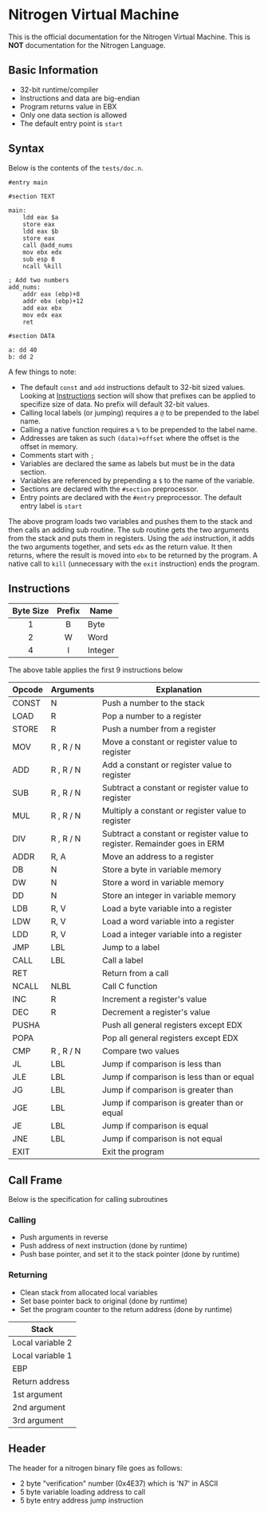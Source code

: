 # Nitrogen Virtual Machine

This is the official documentation for the Nitrogen Virtual Machine.
This is **NOT** documentation for the Nitrogen Language. 

## Basic Information

* 32-bit runtime/compiler
* Instructions and data are big-endian
* Program returns value in EBX
* Only one data section is allowed
* The default entry point is `start`

## Syntax

Below is the contents of the `tests/doc.n`.

```
#entry main

#section TEXT

main:
	ldd eax $a
	store eax
	ldd eax $b
	store eax
	call @add_nums
	mov ebx edx
	sub esp 8
	ncall %kill
	
; Add two numbers
add_nums:
	addr eax (ebp)+8
	addr ebx (ebp)+12
	add eax ebx
	mov edx eax
	ret
	
#section DATA

a: dd 40
b: dd 2
```
A few things to note:
* The default `const` and `add` instructions default to 32-bit sized
values. Looking at [Instructions](#instructions) section will show
that prefixes can be applied to specifize size of data. No prefix will default 32-bit values.
* Calling local labels (or jumping) requires a `@` to be prepended
to the label name.
* Calling a native function requires a `%` to be prepended to the label name.
* Addresses are taken as such `(data)+offset` where the offset is
the offset in memory.
* Comments start with `;`
* Variables are declared the same as labels but must be in the data section.
* Variables are referenced by prepending a `$` to the name of the variable.
* Sections are declared with the `#section` preprocessor.
* Entry points are declared with the `#entry` preprocessor. The default entry label is `start`

The above program loads two variables and pushes them to the stack 
and then calls an adding sub routine. The sub routine gets the two 
arguments from the stack and puts them in registers. Using the `add`
instruction, it adds the two arguments together, and sets `edx` as 
the return value. It then returns, where the result is moved into 
`ebx` to be returned by the program. A native call to `kill` 
(unnecessary with the `exit` instruction) ends the program.


## Instructions

| Byte Size | Prefix | Name |
| :-------: | :----: | ---- |
| 1			| B		 | Byte |
| 2			| W		 | Word |
| 4			| I		 | Integer |

The above table applies the first 9 instructions below

| Opcode 	| Arguments | Explanation |
| --------- | --------- | ----------- |
| CONST 	| N			| Push a number to the stack |
| LOAD		| R			| Pop a number to a register |
| STORE 	| R			| Push a number from a register |
| MOV		| R , R / N	| Move a constant or register value to register |
| ADD		| R , R / N | Add a constant or register value to register |
| SUB		| R , R / N	| Subtract a constant or register value to register |
| MUL		| R , R / N	| Multiply a constant or register value to register |
| DIV		| R , R / N	| Subtract a constant or register value to register. Remainder goes in ERM |
| ADDR		| R, A		| Move an address to a register |
| DB		| N			| Store a byte in variable memory |
| DW		| N			| Store a word in variable memory |
| DD		| N			| Store an integer in variable memory |
| LDB		| R, V		| Load a byte variable into a register |
| LDW		| R, V		| Load a word variable into a register |
| LDD		| R, V		| Load a integer variable into a register |
| JMP		| LBL		| Jump to a label |
| CALL		| LBL		| Call a label |
| RET		|			| Return from a call |
| NCALL		| NLBL		| Call C function |
| INC		| R			| Increment a register's value |
| DEC		| R			| Decrement a register's value |
| PUSHA		|			| Push all general registers except EDX |
| POPA		|			| Pop all general registers except EDX |
| CMP		| R , R / N | Compare two values |
| JL		| LBL		| Jump if comparison is less than |
| JLE		| LBL		| Jump if comparison is less than or equal |
| JG		| LBL		| Jump if comparison is greater than |
| JGE		| LBL		| Jump if comparison is greater than or equal |
| JE		| LBL		| Jump if comparison is equal |
| JNE		| LBL		| Jump if comparison is not equal |
| EXIT		|			| Exit the program |

## Call Frame

Below is the specification for calling subroutines

### Calling

* Push arguments in reverse
* Push address of next instruction (done by runtime)
* Push base pointer, and set it to the stack pointer (done by runtime)

### Returning

* Clean stack from allocated local variables
* Set base pointer back to original (done by runtime)
* Set the program counter to the return address (done by runtime)

| Stack |
| ----- |
| Local variable 2
| Local variable 1 |
| EBP |
| Return address |
| 1st argument |
| 2nd argument |
| 3rd argument |

## Header

The header for a nitrogen binary file goes as follows:

* 2 byte "verification" number (0x4E37) which is 'N7' in ASCII
* 5 byte variable loading address to call
* 5 byte entry address jump instruction